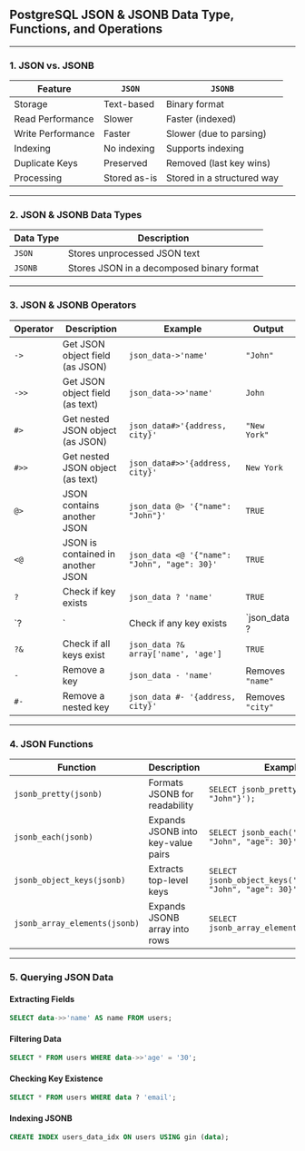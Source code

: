 ## **PostgreSQL JSON & JSONB Data Type, Functions, and Operations**  

---

### **1. JSON vs. JSONB**  
| Feature | `JSON` | `JSONB` |
|---------|-------|--------|
| Storage | Text-based | Binary format |
| Read Performance | Slower | Faster (indexed) |
| Write Performance | Faster | Slower (due to parsing) |
| Indexing | No indexing | Supports indexing |
| Duplicate Keys | Preserved | Removed (last key wins) |
| Processing | Stored as-is | Stored in a structured way |

---

### **2. JSON & JSONB Data Types**  
| Data Type | Description |
|-----------|-------------|
| `JSON` | Stores unprocessed JSON text |
| `JSONB` | Stores JSON in a decomposed binary format |

---

### **3. JSON & JSONB Operators**  
| Operator | Description | Example | Output |
|----------|-------------|---------|--------|
| `->` | Get JSON object field (as JSON) | `json_data->'name'` | `"John"` |
| `->>` | Get JSON object field (as text) | `json_data->>'name'` | `John` |
| `#>` | Get nested JSON object (as JSON) | `json_data#>'{address, city}'` | `"New York"` |
| `#>>` | Get nested JSON object (as text) | `json_data#>>'{address, city}'` | `New York` |
| `@>` | JSON contains another JSON | `json_data @> '{"name": "John"}'` | `TRUE` |
| `<@` | JSON is contained in another JSON | `json_data <@ '{"name": "John", "age": 30}'` | `TRUE` |
| `?` | Check if key exists | `json_data ? 'name'` | `TRUE` |
| `?|` | Check if any key exists | `json_data ?| array['name', 'age']` | `TRUE` |
| `?&` | Check if all keys exist | `json_data ?& array['name', 'age']` | `TRUE` |
| `-` | Remove a key | `json_data - 'name'` | Removes `"name"` |
| `#-` | Remove a nested key | `json_data #- '{address, city}'` | Removes `"city"` |

---

### **4. JSON Functions**  
| Function | Description | Example | Output |
|----------|-------------|---------|--------|
| `jsonb_pretty(jsonb)` | Formats JSONB for readability | `SELECT jsonb_pretty('{"name": "John"}');` | `{\n  "name": "John"\n}` |
| `jsonb_each(jsonb)` | Expands JSONB into key-value pairs | `SELECT jsonb_each('{"name": "John", "age": 30}');` | `name | "John"`, `age | 30` |
| `jsonb_object_keys(jsonb)` | Extracts top-level keys | `SELECT jsonb_object_keys('{"name": "John", "age": 30}');` | `name`, `age` |
| `jsonb_array_elements(jsonb)` | Expands JSONB array into rows | `SELECT jsonb_array_elements('[1,2,3]');` | `1`, `2`, `3` |

---

### **5. Querying JSON Data**  
#### **Extracting Fields**
```sql
SELECT data->>'name' AS name FROM users;
```
#### **Filtering Data**
```sql
SELECT * FROM users WHERE data->>'age' = '30';
```
#### **Checking Key Existence**
```sql
SELECT * FROM users WHERE data ? 'email';
```
#### **Indexing JSONB**
```sql
CREATE INDEX users_data_idx ON users USING gin (data);
```

